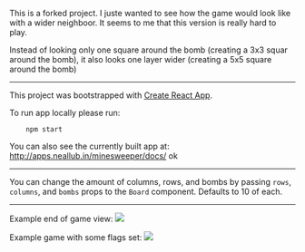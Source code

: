 This is a forked project. I juste wanted to see how the game would look like with a wider neighboor.
It seems to me that this version is really hard to play.

Instead of looking only one square around the bomb (creating a 3x3 squar around the bomb), it also looks one layer wider (creating a 5x5 square around the bomb)


--------------

This project was bootstrapped with [Create React App](https://github.com/facebookincubator/create-react-app).

To run app locally please run:

```
    npm start
```

You can also see the currently built app at: http://apps.neallub.in/minesweeper/docs/
ok

--------------

You can change the amount of columns, rows, and bombs by passing `rows`, `columns`,  and `bombs` props to the `Board` component.
Defaults to 10 of each.

--------------

Example end of game view:
![](https://i.imgur.com/grCjPOi.png)

Example game with some flags set:
![](https://i.imgur.com/8PsP7Io.png)
